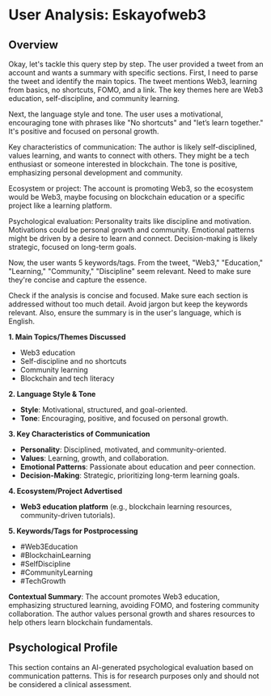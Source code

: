 # User Analysis: Eskayofweb3

## Overview

<think>
Okay, let's tackle this query step by step. The user provided a tweet from an account and wants a summary with specific sections. First, I need to parse the tweet and identify the main topics. The tweet mentions Web3, learning from basics, no shortcuts, FOMO, and a link. The key themes here are Web3 education, self-discipline, and community learning.

Next, the language style and tone. The user uses a motivational, encouraging tone with phrases like "No shortcuts" and "let’s learn together." It's positive and focused on personal growth.

Key characteristics of communication: The author is likely self-disciplined, values learning, and wants to connect with others. They might be a tech enthusiast or someone interested in blockchain. The tone is positive, emphasizing personal development and community.

Ecosystem or project: The account is promoting Web3, so the ecosystem would be Web3, maybe focusing on blockchain education or a specific project like a learning platform.

Psychological evaluation: Personality traits like discipline and motivation. Motivations could be personal growth and community. Emotional patterns might be driven by a desire to learn and connect. Decision-making is likely strategic, focused on long-term goals.

Now, the user wants 5 keywords/tags. From the tweet, "Web3," "Education," "Learning," "Community," "Discipline" seem relevant. Need to make sure they're concise and capture the essence.

Check if the analysis is concise and focused. Make sure each section is addressed without too much detail. Avoid jargon but keep the keywords relevant. Also, ensure the summary is in the user's language, which is English.
</think>

**1. Main Topics/Themes Discussed**  
- Web3 education  
- Self-discipline and no shortcuts  
- Community learning  
- Blockchain and tech literacy  

**2. Language Style & Tone**  
- **Style**: Motivational, structured, and goal-oriented.  
- **Tone**: Encouraging, positive, and focused on personal growth.  

**3. Key Characteristics of Communication**  
- **Personality**: Disciplined, motivated, and community-oriented.  
- **Values**: Learning, growth, and collaboration.  
- **Emotional Patterns**: Passionate about education and peer connection.  
- **Decision-Making**: Strategic, prioritizing long-term learning goals.  

**4. Ecosystem/Project Advertised**  
- **Web3 education platform** (e.g., blockchain learning resources, community-driven tutorials).  

**5. Keywords/Tags for Postprocessing**  
- #Web3Education  
- #BlockchainLearning  
- #SelfDiscipline  
- #CommunityLearning  
- #TechGrowth  

**Contextual Summary**: The account promotes Web3 education, emphasizing structured learning, avoiding FOMO, and fostering community collaboration. The author values personal growth and shares resources to help others learn blockchain fundamentals.

## Psychological Profile

This section contains an AI-generated psychological evaluation based on communication patterns. This is for research purposes only and should not be considered a clinical assessment.
